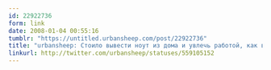```yaml
---
id: 22922736
form: link
date: 2008-01-04 00:55:16
tumblr: "https://untitled.urbansheep.com/post/22922736"
title: "urbansheep: Стоило вывести ноут из дома и увлечь работой, как винды с удовольствием зависли намертво дважжжды. Прекрасно."
linkurl: http://twitter.com/urbansheep/statuses/559105152
---
```


